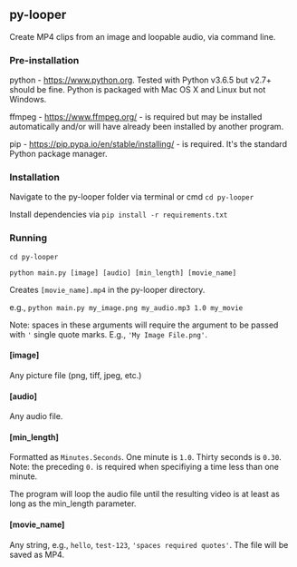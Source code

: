## py-looper
Create MP4 clips from an image and loopable audio, via command line.


### Pre-installation

python - https://www.python.org. Tested with Python v3.6.5 but v2.7+ should be fine. Python is packaged with Mac OS X and Linux but not Windows.

ffmpeg - https://www.ffmpeg.org/ - is required but may be installed automatically and/or will have already been installed by another program. 

pip - https://pip.pypa.io/en/stable/installing/ - is required. It's the standard Python package manager.


### Installation

Navigate to the py-looper folder via terminal or cmd `cd py-looper`

Install dependencies via `pip install -r requirements.txt`


### Running

`cd py-looper`

`python main.py [image] [audio] [min_length] [movie_name]`

Creates `[movie_name].mp4` in the py-looper directory.

e.g., `python main.py my_image.png my_audio.mp3 1.0 my_movie`

Note: spaces in these arguments will require the argument to be passed with `'` single quote marks. E.g., `'My Image File.png'`.


#### [image]

Any picture file (png, tiff, jpeg, etc.)

#### [audio]

Any audio file.

#### [min_length]

Formatted as `Minutes.Seconds`. One minute is `1.0`. Thirty seconds is `0.30`. Note: the preceding `0.` is required when specifiying a time less than one minute.

The program will loop the audio file until the resulting video is at least as long as the min_length parameter.

#### [movie_name]

Any string, e.g., `hello`, `test-123`, `'spaces required quotes'`. The file will be saved as MP4.

